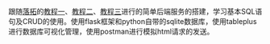 # 
跟随<a href="https://space.bilibili.com/43276908" target="_blank">落拓</a>的<a href="https://www.bilibili.com/video/BV1NA411t7gu" target="_blank">教程一</a>、<a href="https://www.bilibili.com/video/BV1Fz4y1d7kc" target="_blank">教程二</a>、<a href="https://www.bilibili.com/video/BV1nV41117fS" target="_blank">教程三</a>进行的简单后端服务的搭建，学习基本SQL语句及CRUD的使用。使用flask框架和python自带的sqlite数据库，使用tableplus进行数据库可视化管理，使用postman进行模拟html请求的发送。

